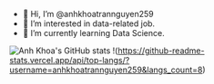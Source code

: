 - 👋 Hi, I’m @anhkhoatrannguyen259
- 👀 I’m interested in data-related job.
- 🌱 I’m currently learning Data Science.

<!---
anhkhoatrannguyen259/anhkhoatrannguyen259 is a ✨ special ✨ repository because its `README.md` (this file) appears on your GitHub profile.
You can click the Preview link to take a look at your changes.
--->
![Anh Khoa's GitHub stats](https://github-readme-stats.vercel.app/api?username=anhkhoatrannguyen259&theme=dark&show_icons=true)
!(https://github-readme-stats.vercel.app/api/top-langs/?username=anhkhoatrannguyen259&langs_count=8)


